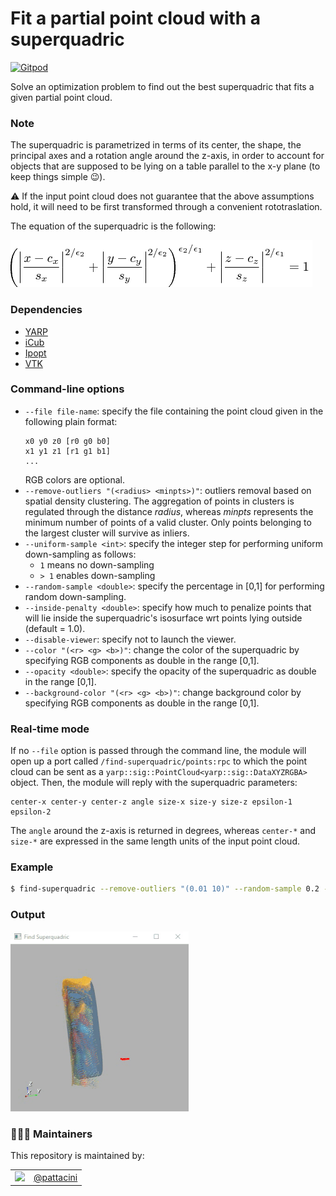 Fit a partial point cloud with a superquadric
=============================================

[![Gitpod](https://gitpod.io/button/open-in-gitpod.svg)](https://gitpod.io/from-referrer)

Solve an optimization problem to find out the best superquadric that fits a given partial point cloud.

### Note
The superquadric is parametrized in terms of its center, the shape, the principal axes and a rotation angle around the z-axis, in order to account for objects that are supposed to be lying on a table parallel to the x-y plane (to keep things simple :wink:).

:warning: If the input point cloud does not guarantee that the above assumptions hold, it will need to be first transformed through a convenient rototraslation.

The equation of the superquadric is the following:

![equation](./misc/equation.png)

### Dependencies
- [YARP](https://github.com/robotology/yarp)
- [iCub](https://github.com/robotology/icub-main)
- [Ipopt](https://github.com/coin-or/Ipopt)
- [VTK](https://github.com/Kitware/VTK)

### Command-line options
- `--file file-name`: specify the file containing the point cloud given in the following plain format:
  ```
  x0 y0 z0 [r0 g0 b0]
  x1 y1 z1 [r1 g1 b1]
  ...
  ```
  RGB colors are optional.
- `--remove-outliers "(<radius> <minpts>)"`: outliers removal based on spatial density clustering. The aggregation of points in clusters is regulated through the distance _radius_, whereas _minpts_ represents the minimum number of points of a valid cluster. Only points belonging to the largest cluster will survive as inliers.
- `--uniform-sample <int>`: specify the integer step for performing uniform down-sampling as follows:
  - `1` means no down-sampling
  - `> 1` enables down-sampling
- `--random-sample <double>`: specify the percentage in [0,1] for performing random down-sampling.
- `--inside-penalty <double>`: specify how much to penalize points that will lie inside the superquadric's isosurface wrt points lying outside (default = 1.0).
- `--disable-viewer`: specify not to launch the viewer.
- `--color "(<r> <g> <b>)"`: change the color of the superquadric by specifying RGB components as double in the range [0,1].
- `--opacity <double>`: specify the opacity of the superquadric as double in the range [0,1].
- `--background-color "(<r> <g> <b>)"`: change background color by specifying RGB components as double in the range [0,1]. 

### Real-time mode
If no `--file` option is passed through the command line, the module will open up a port called `/find-superquadric/points:rpc` to which the point cloud can be sent as a `yarp::sig::PointCloud<yarp::sig::DataXYZRGBA>` object.
Then, the module will reply with the superquadric parameters:
```
center-x center-y center-z angle size-x size-y size-z epsilon-1 epsilon-2
```
The `angle` around the z-axis is returned in degrees, whereas `center-*` and `size-*` are expressed in the same length units of the input point cloud.

### Example
```sh
$ find-superquadric --remove-outliers "(0.01 10)" --random-sample 0.2 --file ./data/cylinder
```

### Output
![output](./misc/output.gif)

### 👨🏻‍💻 Maintainers
This repository is maintained by:

| | |
|:---:|:---:|
| [<img src="https://github.com/pattacini.png" width="40">](https://github.com/pattacini) | [@pattacini](https://github.com/pattacini) |

